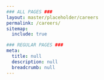 ```yaml
---
### ALL PAGES ###
layout: master/placeholder/careers
permalink: /careers/
sitemap:
  include: true

### REGULAR PAGES ###
meta:
  title: null
  description: null
  breadcrumb: null
---
```

